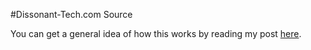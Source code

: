 
#Dissonant-Tech.com Source

You can get a general idea of how this works by reading my post [here](http://dissonant-tech.com/blog/howto-this-blog/).
